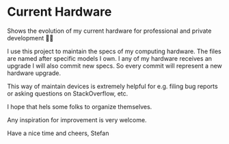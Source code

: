 # Current Hardware
Shows the evolution of my current hardware for professional and private development 👨‍💻

I use this project to maintain the specs of my computing hardware. The files are named after specific models I own. I any of my hardware receives an upgrade I will also commit new specs. So every commit will represent a new hardware upgrade. 

This way of maintain devices is extremely helpful for e.g. filing bug reports or asking questions on StackOverflow, etc. 

I hope that hels some folks to organize themselves. 

Any inspiration for improvement is very welcome.

Have a nice time and cheers,
Stefan
